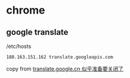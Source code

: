 # chrome

## google translate

/etc/hosts
```
180.163.151.162 translate.googleapis.com
```
copy from [translate.google.cn 似乎准备要关闭了](https://www.v2ex.com/t/883934)
